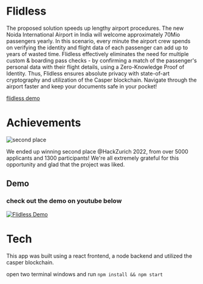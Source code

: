 # Flidless

The proposed solution speeds up lengthy airport procedures. The new Noida International Airport in India will welcome approximately 70Mio passengers yearly. In this scenario, every minute the airport crew spends on verifying the identity and flight data of each passenger can add up to years of wasted time.
Flidless effectively eliminates the need for multiple custom & boarding pass checks - by confirming a match of the passenger's personal data with their flight details, using a Zero-Knowledge Proof of Identity.
Thus, Flidless ensures absolute privacy with state-of-art cryptography and utilization of the Casper blockchain. Navigate through the airport faster and keep your documents safe in your pocket!

[flidless demo](https://www.youtube.com/watch?v=u_5FvObyfsI&ab_channel=ngszyba)


# Achievements

![second place](https://user-images.githubusercontent.com/40253263/199842102-0b408478-a247-469c-83c6-b8455ffd8940.jpeg)

We ended up winning second place @HackZurich 2022, from over 5000 applicants and 1300 participants! We're all extremely grateful for this opportunity and glad that the project was liked.

## Demo
### check out the demo on youtube below

[![Flidless Demo](https://img.youtube.com/vi/u_5FvObyfsI/0.jpg)](https://www.youtube.com/watch?v=u_5FvObyfsI&ab_channel=ngszyba)


# Tech
This app was built using a react frontend, a node backend and utilized the casper blockchain.

open two terminal windows and run 
```npm install && npm start```
